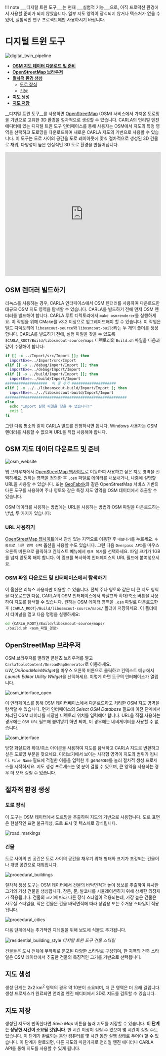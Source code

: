 !!! note
    ___디지털 트윈 도구___는 현재 ___실험적 기능___으로, 아직 프로덕션 환경에서 사용할 준비가 되지 않았습니다. 일부 지도 영역이 장식되지 않거나 텍스처가 없을 수 있어, 실험적인 연구 프로젝트에만 사용하시기 바랍니다.

# 디지털 트윈 도구

![digital_twin_pipeline](img/pipeline.jpg)

- [__OSM 지도 데이터 다운로드 및 준비__](#downloading-and-preparing-osm-map-data)
- [__OpenStreetMap 브라우저__](#openstreetmap-browser)
- [__절차적 환경 생성__](#procedural-environment-generation)
    - [도로 장식](#overview)
    - [건물](#alsm)
- [__지도 생성__](#generate-the-map)
- [__지도 저장__](#save-the-map)

__디지털 트윈 도구__를 사용하면 [OpenStreetMap](https://www.openstreetmap.org) (OSM) 서비스에서 가져온 도로망을 기반으로 고유한 3D 환경을 절차적으로 생성할 수 있습니다. CARLA의 언리얼 엔진 에디터에 있는 디지털 트윈 도구 인터페이스를 통해 사용자는 OSM에서 지도의 특정 영역을 선택하고 도로망을 다운로드하여 새로운 CARLA 지도의 기반으로 사용할 수 있습니다. 이 도구는 도로 사이의 공간을 도로 레이아웃에 맞춰 절차적으로 생성된 3D 건물로 채워, 다양성이 높은 현실적인 3D 도로 환경을 만들어냅니다.

<iframe width="100%" height="400px" src="https://www.youtube.com/embed/gTutXdS2UkQ?si=hssM3YRCAjSIzdXM" title="YouTube video player" frameborder="0" allow="accelerometer; autoplay; clipboard-write; encrypted-media; gyroscope; picture-in-picture; web-share" referrerpolicy="strict-origin-when-cross-origin" allowfullscreen></iframe>

## OSM 렌더러 빌드하기

리눅스를 사용하는 경우, CARLA 인터페이스에서 OSM 렌더러를 사용하여 다운로드한 대규모 OSM 지도 영역을 탐색할 수 있습니다. CARLA를 빌드하기 전에 먼저 OSM 렌더러를 빌드해야 합니다. CARLA 루트 디렉토리에서 `make osmrenderer`를 실행하세요. 이 작업을 위해 CMake를 v3.2 이상으로 업그레이드해야 할 수 있습니다. 이 작업은 빌드 디렉토리에 `libosmcout-source`와 `libosmcout-build`라는 두 개의 폴더를 생성합니다. CARLA를 빌드하기 전에, 실행 파일을 찾을 수 있도록 `$CARLA_ROOT/Build/libosmcout-source/maps` 디렉토리의 `Build.sh` 파일을 다음과 같이 수정해야 합니다:

```bash
if [[ -x ../Import/src/Import ]]; then
  importExe=../Import/src/Import
elif [[ -x ../debug/Import/Import ]]; then
  importExe=../debug/Import/Import
elif [[ -x ../build/Import/Import ]]; then
  importExe=../build/Import/Import
###################  이 줄 추가 ####################
elif [ -x ../../libosmscout-build/Import/Import ]; then
  importExe=../../libosmscout-build/Import/Import
#######################################################
else
  echo "Import 실행 파일을 찾을 수 없습니다!"
  exit 1
fi
```

그런 다음 평소와 같이 CARLA 빌드를 진행하시면 됩니다. Windows 사용자는 OSM 렌더러를 사용할 수 없으며 URL을 직접 사용해야 합니다.

## OSM 지도 데이터 다운로드 및 준비

![osm_website](img/osm_export.png)

웹 브라우저에서 [OpenStreetMap 웹사이트](https:/www.openstreetmap.org)로 이동하여 사용하고 싶은 지도 영역을 선택하세요. 원하는 영역을 정의한 후 `.osm` 파일로 데이터를 내보내거나, 나중에 설명할 URL을 사용할 수 있습니다. 또는 [GeoFabrik](https://download.geofabrik.de/)와 같은 OpenStreetMap 서비스 기반의 다른 도구를 사용하여 주나 영토와 같은 특정 지도 영역을 OSM 데이터에서 추출할 수 있습니다.

OSM 데이터를 사용하는 방법에는 URL을 사용하는 방법과 OSM 파일을 다운로드하는 방법, 두 가지가 있습니다:

### URL 사용하기

[OpenStreetMap 웹사이트](https:/www.openstreetmap.org)에서 관심 있는 지역으로 이동한 후 `내보내기`를 누르세요. `수동으로 다른 영역 선택` 옵션을 사용할 수도 있습니다. 그런 다음 `Overpass API`를 마우스 오른쪽 버튼으로 클릭하고 컨텍스트 메뉴에서 `링크 복사`를 선택하세요. 파일 크기가 1GB를 넘지 않도록 해야 합니다. 이 링크를 복사하여 인터페이스의 URL 필드에 붙여넣으세요.

### OSM 파일 다운로드 및 인터페이스에서 탐색하기

이 옵션은 리눅스 사용자만 이용할 수 있습니다. 전체 주나 영토와 같은 더 큰 지도 영역을 다운로드한 다음, CARLA의 OSM 인터페이스에서 화살표와 확대/축소 버튼을 사용하여 지도를 탐색할 수 있습니다. 원하는 OSM 데이터 영역을 `.osm` 파일로 다운로드한 후 `{CARLA_ROOT}/Build/libosmcout-source/maps/` 폴더에 저장하세요. 이 폴더에서 터미널을 열고 다음 명령을 실행하세요:

```sh
cd {CARLA_ROOT}/Build/libosmcout-source/maps/
./build.sh <osm_파일_경로>
```
## OpenStreetMap 브라우저

OSM 브라우저를 열려면 콘텐츠 브라우저를 열고 `CarlaToolsContent/OnroadMapGenerator`로 이동하세요. *UW_OnRoadMainWidget*을 마우스 오른쪽 버튼으로 클릭하고 컨텍스트 메뉴에서 *Launch Editor Utility Widget*을 선택하세요. 이렇게 하면 도구의 인터페이스가 열립니다.

![osm_interface_open](img/digital_twins_widget.png)

이 인터페이스를 통해 OSM 데이터베이스에서 다운로드하고 처리한 OSM 지도 영역을 탐색할 수 있습니다. 먼저 인터페이스의 *Select OSM Database* 필드에 이전 단계에서 처리된 OSM 데이터를 저장한 디렉토리 위치를 입력해야 합니다. URL을 직접 사용하는 경우에는 `OSM URL` 필드에 붙여넣기 하면 되며, 이 경우에는 네비게이터를 사용할 수 없습니다.

![osm_interface](img/digital_twins_interface.png)

방향 화살표와 확대/축소 아이콘을 사용하여 지도를 탐색하고 CARLA 지도로 변환하고 싶은 도로망 부분을 찾으세요. 미리보기에서 보이는 사각형 영역이 지도의 범위가 됩니다. `File Name` 필드에 적절한 이름을 입력한 후 *generate*를 눌러 절차적 생성 프로세스를 시작하세요. 지도 생성 프로세스는 몇 분이 걸릴 수 있으며, 큰 영역을 사용하는 경우 더 오래 걸릴 수 있습니다.

## 절차적 환경 생성

### 도로 장식

이 도구는 OSM 데이터에서 도로망을 추출하여 지도의 기반으로 사용합니다. 도로 표면은 현실적인 표면 불규칙성, 도로 표시 및 텍스처로 장식됩니다.

![road_markings](img/road_surface.jpg)

### 건물

도로 사이의 빈 공간은 도로 사이의 공간을 채우기 위해 형태와 크기가 조정되는 건물이나 개방 공간으로 채워집니다.

![procedural_buildings](img/procedural_building_generation.jpg)

절차적 생성 도구는 OSM 데이터에서 건물의 바닥면적과 높이 정보를 추출하여 유사한 크기의 가상 건물을 생성합니다. 창문, 문, 발코니를 시뮬레이션하기 위해 상세한 외장재가 적용됩니다. 건물의 크기에 따라 다른 장식 스타일이 적용되는데, 가장 높은 건물은 사무실 스타일을, 작은 건물은 건물 바닥면적에 따라 상업용 또는 주거용 스타일이 적용됩니다.

![procedural_cities](img/digital_twins_vegetation.jpg)

다음 단계에서는 추가적인 디테일을 위해 보도에 식물도 추가됩니다.

![residential_building_style](img/digital_twins_buildings.jpg)
*디지털 트윈 도구 건물 스타일*

건물들은 도시 전체에 무작위로 분포된 다양한 스타일로 구성되며, 한 지역의 건축 스타일은 OSM 데이터에서 추출한 건물의 특징적인 크기를 기반으로 선택됩니다.

## 지도 생성

생성 단계는 2x2 km<sup>2</sup> 영역의 경우 약 10분이 소요되며, 더 큰 영역은 더 오래 걸립니다. 생성 프로세스가 완료되면 언리얼 엔진 에디터에서 3D로 지도를 검토할 수 있습니다.

## 지도 저장

생성된 지도에 만족한다면 *Save Map* 버튼을 눌러 지도를 저장할 수 있습니다. __이 단계는 상당한 시간이 소요될 것입니다__. 한 시간 이상이 걸릴 수 있으며 몇 시간이 걸릴 수도 있습니다. 이 단계가 완료되는 동안 컴퓨터를 몇 시간 동안 실행 상태로 두어야 할 수 있습니다. 이 단계가 완료되면, 다른 지도와 마찬가지로 언리얼 엔진 에디터나 CARLA API를 통해 지도를 사용할 수 있게 됩니다.